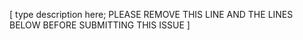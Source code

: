 [ type description here; PLEASE REMOVE THIS LINE AND THE LINES BELOW BEFORE SUBMITTING THIS ISSUE ]
<!--
* If reporting a bug, please document how to reproduce it.
* Please always test the latest master branch.
* Finding the commit which introduced the problem helps (bisecting).
* Document the kernel and distribution that were used.
* Tests should ideally use network namespaces to not interfere with the rest of the system.
-->
